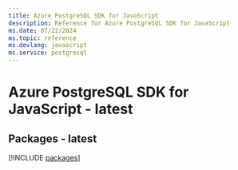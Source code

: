 ```yaml
---
title: Azure PostgreSQL SDK for JavaScript
description: Reference for Azure PostgreSQL SDK for JavaScript
ms.date: 07/22/2024
ms.topic: reference
ms.devlang: javascript
ms.service: postgresql
---
```

# Azure PostgreSQL SDK for JavaScript - latest
## Packages - latest
[!INCLUDE [packages](postgresql-index.md)]